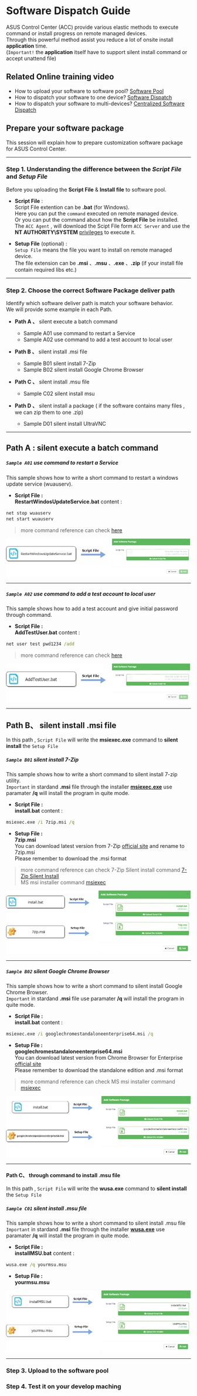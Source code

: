 # Software Dispatch Guide
ASUS Control Center (ACC) provide various elastic methods to execute command or install progress on remote managed devices.  
Through this powerful method assist you reduce a lot of onsite install **application** time.  
(`Important!` the **application** itself have to support silent install command or accept unattend file)

## Related Online training video
 - How to upload your software to software pool?   [Software Pool](https://www.youtube.com/watch?v=gIYsaWSM8jk&t=0s&list=PLI1j8qlptDvIqajLOS9OveggyTcWLDJ3i&index=28 "Software Pool")
 - How to dispatch your software to one device?    [Software Dispatch](https://youtu.be/qba_tdvPF8E?list=PLI1j8qlptDvIqajLOS9OveggyTcWLDJ3i&t=219 "Software Dispatch")
 - How to dispatch your software to multi-devices? [Centralized Software Dispatch](https://www.youtube.com/watch?v=uBptddU84T4&list=PLI1j8qlptDvIqajLOS9OveggyTcWLDJ3i&index=28 "Centralized Software Dispatch")

## Prepare your software package  
This session will explain how to prepare customization software package for ASUS Control Center.  

---
### Step 1. Understanding the difference between the _Script File_ and _Setup File_

Before you uploading the **Script File** & **Install file** to software pool.  
- **Script File** :  
    Script File extention can be **.bat** (for Windows).  
    Here you can put the `command` executed on remote managed device.  
    Or you can put the command about how the **Script File** be installed.  
    The `ACC Agent` , will download the Scipt File form `ACC Server` and use the **NT AUTHORITY\SYSTEM** 
    [privileges](https://docs.microsoft.com/en-us/windows/desktop/services/localsystem-account "privileges" ) to execute it.  
    
- **Setup File** (optional) :  
    `Setup File` means the file you want to install on remote managed device.  
    The file extension can be **.msi** 、**.msu** 、**.exe** 、**.zip** (if your install file contain required libs etc.)
---         
### Step 2. Choose the correct Software Package deliver path
Identify which software deliver path is match your software behavior.  
We will provide some example in each Path.  

- **Path A 、** silent execute a batch command
    - Sample A01 use command to restart a Service
    - Sample A02 use command to add a test account to local user
    
- **Path B 、** silent install .msi file
    - Sample B01 silent install 7-Zip
    - Sample B02 silent install Google Chrome Browser
    
- **Path C 、** silent install .msu file
    - Sample C02 silent install msu
    
- **Path D 、** silent install a package ( if the software contains many files , we can zip them to one .zip)  
    - Sample D01 silent install UltraVNC

---

## Path A : silent execute a batch command

##### `Sample A01` use command to restart a Service
This sample shows how to write a short command to restart a windows update service (wuauserv).

- **Script File :**  
**RestartWindosUpdateService.bat** content : 
```cmd
net stop wuauserv
net start wuauserv
```
>more command reference can check [here](https://www.windows-commandline.com/start-stop-service-command-line)

![image](/resources/images/SampleA01.png)  

***

##### `Sample A02` use command to add a test account to local user
This sample shows how to add a test account and give initial password through command.

- **Script File :**  
**AddTestUser.bat** content : 
```cmd
net user test pwd1234 /add
```  
>more command reference can check [here](https://www.windows-commandline.com/add-user-from-command-line "Reference")

![image](/resources/images/SampleA02.png)  

***


## Path B、 silent install .msi file
In this path , `Script File` will write the **msiexec.exe** command to **silent install** the `Setup File`

##### `Sample B01` silent install 7-Zip
This sample shows how to write a short command to silent install 7-zip utility.  
`Important` in stardand **.msi** file through the installer **[msiexec.exe](https://docs.microsoft.com/en-us/windows/desktop/Msi/command-line-options "Reference")** use paramater **/q** will install the program in quite mode. 

- **Script File :**  
**install.bat** content : 
```cmd
msiexec.exe /i 7zip.msi /q
```

- **Setup File :**  
**7zip.msi**  
You can download latest version from 7-Zip [official site](https://www.7-zip.org/download.html) and rename to 7zip.msi  
Please remember to download the .msi format  
>more command reference can check 
>7-Zip Silent install command [7-Zip Silent Install](https://www.7-zip.org/faq.html "Reference")  
>MS msi installer command [msiexec](https://docs.microsoft.com/en-us/windows/desktop/Msi/command-line-options "Reference")  

![image](/resources/images/SampleB01.png)  

***

##### `Sample B02` silent Google Chrome Browser
This sample shows how to write a short command to silent install Google Chrome Browser.  
`Important` in stardand **.msi** file use paramater **/q** will install the program in quite mode. 

- **Script File :**  
**install.bat** content : 
```cmd
msiexec.exe /i googlechromestandaloneenterprise64.msi /q
```

- **Setup File :**  
**googlechromestandaloneenterprise64.msi**  
You can download latest version from Chrome Browser for Enterprise [official site](https://enterprise.google.com/intl/en-us/chrome/chrome-browser/)  
Please remember to download the standalone edition and .msi format  
>more command reference can check
>MS msi installer command [msiexec](https://docs.microsoft.com/en-us/windows/desktop/Msi/command-line-options "Reference")  

![image](/resources/images/SampleB02.png)  

***


#### Path C、 through command to install .msu file  
In this path , `Script File` will write the **wusa.exe** command to **silent install** the `Setup File`

##### `Sample C01` silent install .msu file
This sample shows how to write a short command to silent install .msu file  
`Important` in stardand **.msi** file through the installer **[wusa.exe](https://support.microsoft.com/en-us/help/934307/description-of-the-windows-update-standalone-installer-in-windows)** use paramater **/q** will install the program in quite mode. 

- **Script File :**  
**installMSU.bat** content : 
```cmd
wusa.exe /q yourmsu.msu
```

- **Setup File :**  
**yourmsu.msu**  

![image](/resources/images/SampleC01.png)  

***

### Step 3. Upload to the software pool

### Step 4. Test it on your develop maching
